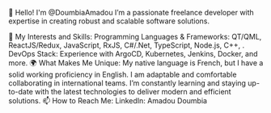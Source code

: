 👋 Hello! I'm @DoumbiaAmadou
I’m a passionate freelance developer with expertise in creating robust and scalable software solutions.

👀 My Interests and Skills:
Programming Languages & Frameworks:
QT/QML, ReactJS/Redux, JavaScript, RxJS, C#/.Net, TypeScript, Node.js, C++, .
DevOps Stack:
Experience with ArgoCD, Kubernetes, Jenkins, Docker, and more.
🌍 What Makes Me Unique:
My native language is French, but I have a solid working proficiency in English.
I am adaptable and comfortable collaborating in international teams.
I’m constantly learning and staying up-to-date with the latest technologies to deliver modern and efficient solutions.
📫 How to Reach Me:
LinkedIn: Amadou Doumbia
<!---
DoumbiaAmadou/DoumbiaAmadou is a ✨ special ✨ repository because its `README.md` (this file) appears on your GitHub profile.
You can click the Preview link to take a look at your changes.
--->
